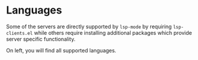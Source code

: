 # Languages

Some of the servers are directly supported by `lsp-mode` by requiring
`lsp-clients.el` while others require installing additional packages which provide server specific functionality.

On left, you will find all supported languages.
